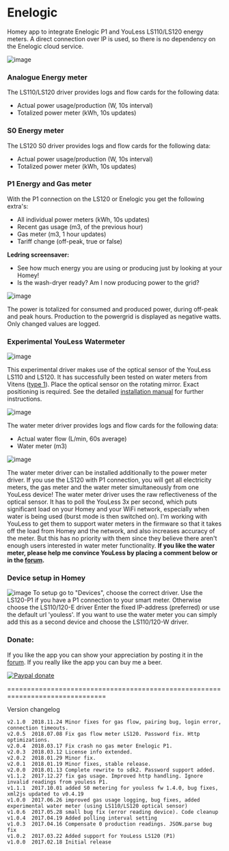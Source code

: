 # Enelogic #

Homey app to integrate Enelogic P1 and YouLess LS110/LS120 energy meters.
A direct connection over IP is used, so there is no dependency on the Enelogic
cloud service.

![image][energy-mobile-card-image]

### Analogue Energy meter ###
The LS110/LS120 driver provides logs and flow cards for the following data:
- Actual power usage/production (W, 10s interval)
- Totalized power meter (kWh, 10s updates)

### S0 Energy meter ###
The LS120 S0 driver provides logs and flow cards for the following data:
- Actual power usage/production (W, 10s interval)
- Totalized power meter (kWh, 10s updates)

### P1 Energy and Gas meter ###
With the P1 connection on the LS120 or Enelogic you get the following extra's:
- All individual power meters (kWh, 10s updates)
- Recent gas usage (m3, of the previous hour)
- Gas meter (m3, 1 hour updates)
- Tariff change (off-peak, true or false)

**Ledring screensaver:**
- See how much energy you are using or producing just by looking at your Homey!
- Is the wash-dryer ready? Am I now producing power to the grid?

![image][energy-insights-image]

The power is totalized for consumed and produced power, during off-peak and
peak hours. Production to the powergrid is displayed as negative watts.
Only changed values are logged.

### Experimental YouLess Watermeter ###
![image][water-meter-image]

This experimental driver makes use of the optical sensor of the YouLess LS110
and LS120. It has successfully been tested on water meters from Vitens ([type 1]).
Place the optical sensor on the rotating mirror. Exact positioning is required.
See the detailed [installation manual] for further instructions.

![image][water-insights-image]

The water meter driver provides logs and flow cards for the following data:
- Actual water flow (L/min, 60s average)
- Water meter (m3)

![image][water-mobile-card-image]

The water meter driver can be installed additionally to the power meter driver.
If you use the LS120 with P1 connection, you will get all electricity meters, the
gas meter and the water meter simultaneously from one YouLess device!
The water meter driver uses the raw reflectiveness of the optical sensor. It has
to poll the YouLess 3x per second, which puts significant load on your Homey and
your WiFi network, especially when water is being used (burst mode is then
switched on). I'm working with YouLess to get them to support water meters in
the firmware so that it takes off the load from Homey and the network, and also
increases accuracy of the meter. But this has no priority with them since they
believe there aren't enough users interested in water meter functionality.
**If you like the water meter, please help me convince YouLess by placing a
comment below or in the [forum].**

### Device setup in Homey ###
![image][devices-image]
To setup go to "Devices", choose the correct driver. Use the LS120-P1 if you have
a P1 connection to your smart meter. Otherwise choose the LS110/120-E driver
Enter the fixed IP-address (preferred) or use the default url 'youless'.
If you want to use the water meter you can simply add this as a second device and
choose the LS110/120-W driver.

### Donate: ###
If you like the app you can show your appreciation by posting it in the [forum].
If you really like the app you can buy me a beer.

[![Paypal donate][pp-donate-image]][pp-donate-link]


===============================================================================

Version changelog

```
v2.1.0  2018.11.24 Minor fixes for gas flow, pairing bug, login error, connection timeouts.
v2.0.5  2018.07.08 Fix gas flow meter LS120. Password fix. Http optimizations.
v2.0.4  2018.03.17 Fix crash no gas meter Enelogic P1.
v2.0.3  2018.03.12 License info extended.
v2.0.2  2018.01.29 Minor fix.
v2.0.1  2018.01.19 Minor fixes, stable release.
v2.0.0  2018.01.13 Complete rewrite to sdk2. Password support added.
v1.1.2  2017.12.27 fix gas usage. Improved http handling. Ignore invalid readings from youless P1.
v1.1.1  2017.10.01 added S0 metering for youless fw 1.4.0, bug fixes, xml2js updated to v0.4.19
v1.0.0  2017.06.26 improved gas usage logging, bug fixes, added experimental water meter (using LS110/LS120 optical sensor)
v1.0.6  2017.05.28 small bug fix (error reading device). Code cleanup
v1.0.4  2017.04.19 Added polling interval setting
v1.0.3  2017.04.16 Compensate 0 production readings. JSON.parse bug fix
v1.0.2  2017.03.22 Added support for YouLess LS120 (P1)
v1.0.0  2017.02.18 Initial release
```
[type 1]: https://www.vitens.nl/meer-informatie/typen-watermeters
[forum]: https://community.athom.com/t/4235
[installation manual]: https://forum.athom.com/discussion/comment/61126/#Comment_61126
[pp-donate-link]: https://www.paypal.com/cgi-bin/webscr?cmd=_s-xclick&hosted_button_id=FV7VNCQ6XBY6L
[pp-donate-image]: https://www.paypalobjects.com/en_US/i/btn/btn_donate_SM.gif
[energy-mobile-card-image]: https://discourse-cdn-sjc1.com/business4/uploads/athom/original/2X/d/d5f2a59c7e2409eee3dabc9888babfa8ed89885a.png
[energy-insights-image]: https://discourse-cdn-sjc1.com/business4/uploads/athom/original/2X/a/a597c81dca654477d71888f644c5f8e8d35fe646.png
[water-mobile-card-image]: https://discourse-cdn-sjc1.com/business4/uploads/athom/original/2X/b/bf55a4ea7d276e559436363ef6e0797528f90814.png
[water-insights-image]: https://discourse-cdn-sjc1.com/business4/uploads/athom/original/2X/5/53ff080e7e55cdc13911a761c384683fd6612b46.png
[water-meter-image]: https://forum.athom.com/uploads/editor/wb/kkyxklvl0jqc.jpg
[devices-image]: https://discourse-cdn-sjc1.com/business4/uploads/athom/original/2X/9/96b25cb89bb25b68d54366e748e708fffc82db15.png